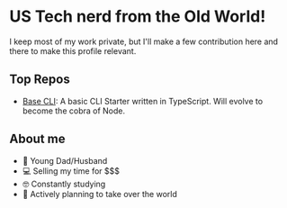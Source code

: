 # US Tech nerd from the Old World!
I keep most of my work private, but I'll make a few contribution here and there to make this profile relevant.

## Top Repos
- [Base CLI](https://github.com/glemiere/base-cli): A basic CLI Starter written in TypeScript. Will evolve to become the cobra of Node.

## About me
- 🥵 Young Dad/Husband
- 💻 Selling my time for $$$
- 🤓 Constantly studying
- 👑 Actively planning to take over the world
